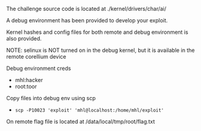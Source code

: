 The challenge source code is located at ./kernel/drivers/char/ai/

A debug environment has been provided to develop your exploit.

Kernel hashes and config files for both remote and debug environment is also provided.

NOTE: selinux is NOT turned on in the debug kernel, but it is available in the remote corellium device

Debug environment creds
- mhl:hacker
- root:toor

Copy files into debug env using scp
- `scp -P10023 'exploit' 'mhl@localhost:/home/mhl/exploit'`

On remote flag file is located at /data/local/tmp/root/flag.txt
